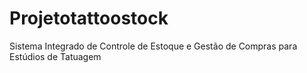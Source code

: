 # Projetotattoostock
Sistema Integrado de Controle de Estoque e Gestão de Compras para Estúdios de Tatuagem
